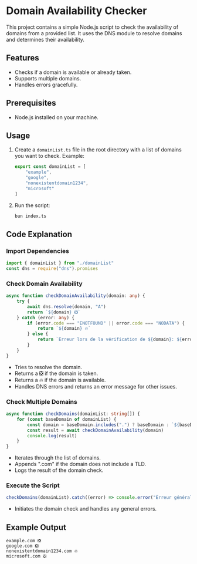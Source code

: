# Domain Availability Checker

This project contains a simple Node.js script to check the availability of domains from a provided list. It uses the DNS module to resolve domains and determines their availability.

## Features

- Checks if a domain is available or already taken.
- Supports multiple domains.
- Handles errors gracefully.

## Prerequisites

- Node.js installed on your machine.

## Usage

1. Create a `domainList.ts` file in the root directory with a list of domains you want to check. Example:

   ```typescript
   export const domainList = [
       "example",
       "google",
       "nonexistentdomain1234",
       "microsoft"
   ]
   ```

2. Run the script:

   ```sh
   bun index.ts
   ```

## Code Explanation

### Import Dependencies

```typescript
import { domainList } from "./domainList"
const dns = require("dns").promises
```

### Check Domain Availability

```typescript
async function checkDomainAvailability(domain: any) {
    try {
        await dns.resolve(domain, "A")
        return `${domain} ❎`
    } catch (error: any) {
        if (error.code === "ENOTFOUND" || error.code === "NODATA") {
            return `${domain} 🔥`
        } else {
            return `Erreur lors de la vérification de ${domain}: ${error.message}`
        }
    }
}
```

- Tries to resolve the domain.
- Returns a ❎ if the domain is taken.
- Returns a 🔥 if the domain is available.
- Handles DNS errors and returns an error message for other issues.

### Check Multiple Domains

```typescript
async function checkDomains(domainList: string[]) {
    for (const baseDomain of domainList) {
        const domain = baseDomain.includes(".") ? baseDomain : `${baseDomain}.com`
        const result = await checkDomainAvailability(domain)
        console.log(result)
    }
}
```

- Iterates through the list of domains.
- Appends ".com" if the domain does not include a TLD.
- Logs the result of the domain check.

### Execute the Script

```typescript
checkDomains(domainList).catch((error) => console.error("Erreur générale:", error))
```

- Initiates the domain check and handles any general errors.

## Example Output

```
example.com ❎
google.com ❎
nonexistentdomain1234.com 🔥
microsoft.com ❎
```
